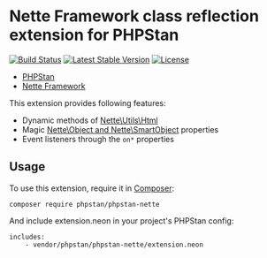 # Nette Framework class reflection extension for PHPStan

[![Build Status](https://travis-ci.org/phpstan/phpstan-nette.svg)](https://travis-ci.org/phpstan/phpstan-nette)
[![Latest Stable Version](https://poser.pugx.org/phpstan/phpstan-nette/v/stable)](https://packagist.org/packages/phpstan/phpstan-nette)
[![License](https://poser.pugx.org/phpstan/phpstan-nette/license)](https://packagist.org/packages/phpstan/phpstan-nette)

* [PHPStan](https://github.com/phpstan/phpstan)
* [Nette Framework](https://nette.org/)

This extension provides following features:

* Dynamic methods of [Nette\Utils\Html](https://doc.nette.org/en/2.4/html-elements)
* Magic [Nette\Object and Nette\SmartObject](https://doc.nette.org/en/2.4/php-language-enhancements) properties
* Event listeners through the `on*` properties

## Usage

To use this extension, require it in [Composer](https://getcomposer.org/):

```
composer require phpstan/phpstan-nette
```

And include extension.neon in your project's PHPStan config:

```
includes:
	- vendor/phpstan/phpstan-nette/extension.neon
```

